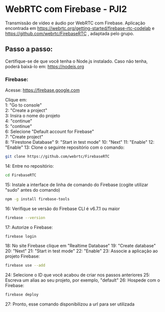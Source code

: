 # WebRTC com Firebase - PJI2

Transmissão de vídeo e áudio por WebRTC com Firebase.
Aplicação encontrada em https://webrtc.org/getting-started/firebase-rtc-codelab e https://github.com/webrtc/FirebaseRTC , adaptada pelo grupo.

## Passo a passo:

Certifique-se de que você tenha o Node.js instalado. Caso não tenha, poderá baixá-lo em: https://nodejs.org

### Firebase:

Acesse: https://firebase.google.com

Clique em:  
1: "Go to console"  
2: "Create a project"  
3: Insira o nome do projeto  
4: "continue"  
5: "continue"  
6: Selecione "Default account for Firebase"  
7: "Create project"  
8: "Firestone Database"
9: "Start in test mode"
10: "Next"
11: "Enable"
12: "Enable"
13: Clone o seguinte repositório com o comando:
```bash
git clone https://github.com/webrtc/FirebaseRTC
```
14: Entre no repositório:
```bash
cd FirebaseRTC
```
15: Instale a interface de linha de comando do Firebase (cogite utilizar "sudo" antes do comando)
```bash
npm -g install firebase-tools
```
16: Verifique se versão do Firebase CLI é v6.7.1 ou maior
```bash
firebase --version
```
17: Autorize o Firebase:
```bash
firebase login
```
18: No site Firebase clique em "Realtime Database"
19: "Create database"
20: "Next"
21: "Start in test mode"
22: "Enable"
23: Associe a aplicação ao projeto Firebase:
```bash
firebase use --add
```
24: Selecione o ID que você acabou de criar nos passos anteriores
25: Escreva um alias ao seu projeto, por exemplo, "default"
26: Hospede com o Firebase:
```bash
firebase deploy
```
27: Pronto, esse comando disponibilizou a url para ser utilizada

